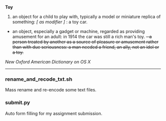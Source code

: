 **Toy**<br>
1. an object for a child to play with, typically a model or miniature replica of something: *[ as modifier ]* : a toy car.

- an object, especially a gadget or machine, regarded as providing amusement for an adult: in 1914 the car was still a rich man's toy.
~~- a person treated by another as a source of pleasure or amusement rather than with due seriousness: a man needed a friend, an ally, not an idol or a toy.~~

*New Oxford American Dictionary on OS X*

--------

### rename_and_recode_txt.sh
Mass rename and re-encode some text files.

### submit.py
Auto form filling for my assignment submission.
